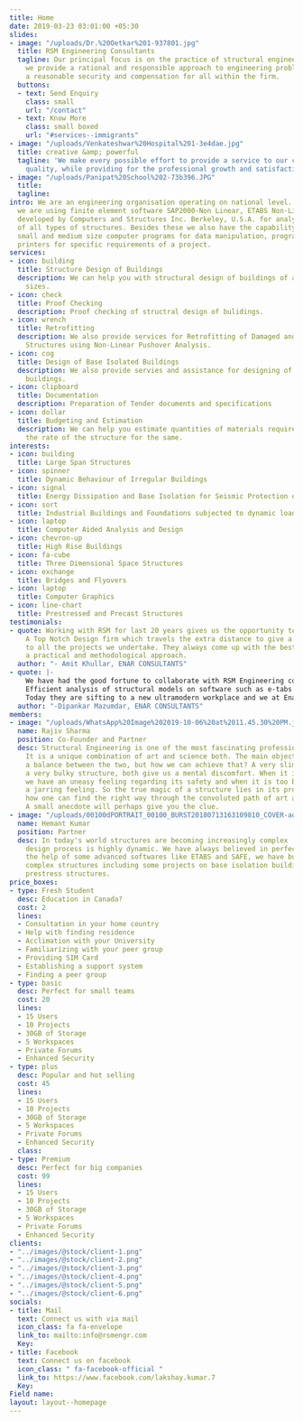 ```yaml
---
title: Home
date: 2019-03-23 03:01:00 +05:30
slides:
- image: "/uploads/Dr.%20Oetkar%201-937801.jpg"
  title: RSM Engineering Consultants
  tagline: Our principal focus is on the practice of structural engineering, wherein
    we provide a rational and responsible approach to engineering problems while seeking
    a reasonable security and compensation for all within the firm.
  buttons:
  - text: Send Enquiry
    class: small
    url: "/contact"
  - text: Know More
    class: small boxed
    url: "#services--immigrants"
- image: "/uploads/Venkateshwar%20Hospital%201-3e4dae.jpg"
  title: creative &amp; powerful
  tagline: 'We make every possible effort to provide a service to our clients of high
    quality, while providing for the professional growth and satisfaction of our group. '
- image: "/uploads/Panipat%20School%202-73b396.JPG"
  title: 
  tagline: 
intro: We are an engineering organisation operating on national level.  Currently
  we are using finite element software SAP2000-Non Linear, ETABS Non-Linear and SAFE
  developed by Computers and Structures Inc. Berkeley, U.S.A. for analysis and design
  of all types of structures. Besides these we also have the capability of developing
  small and medium size computer programs for data manipulation, programming of plotters,
  printers for specific requirements of a project.
services:
- icon: building
  title: Structure Design of Buildings
  description: We can help you with structural design of buildings of all shapes and
    sizes.
- icon: check
  title: Proof Checking
  description: Proof checking of structral design of bulidings.
- icon: wrench
  title: Retrofitting
  description: We also provide services for Retrofitting of Damaged and Under Designed
    Structures using Non-Linear Pushover Analysis.
- icon: cog
  title: Design of Base Isolated Buildings
  description: We also provide servies and assistance for designing of base isloated
    buildings.
- icon: clipboard
  title: Documentation
  description: Preparation of Tender documents and specifications
- icon: dollar
  title: Budgeting and Estimation
  description: We can help you estimate quantities of materials required and analyse
    the rate of the structure for the same.
interests:
- icon: building
  title: Large Span Structures
- icon: spinner
  title: Dynamic Behaviour of Irregular Buildings
- icon: signal
  title: Energy Dissipation and Base Isolation for Seismic Protection of Structures
- icon: sort
  title: Industrial Buildings and Foundations subjected to dynamic loads
- icon: laptop
  title: Computer Aided Analysis and Design
- icon: chevron-up
  title: High Rise Buildings
- icon: fa-cube
  title: Three Dimensional Space Structures
- icon: exchange
  title: Bridges and Flyovers
- icon: laptop
  title: Computer Graphics
- icon: line-chart
  title: Prestressed and Precast Structures
testimonials:
- quote: Working with RSM for last 20 years gives us the opportunity to work with
    A Top Notch Design firm which travels the extra distance to give a creative strength
    to all the projects we undertake. They always come up with the best results through
    a practical and methodological approach.
  author: "- Amit Khullar, ENAR CONSULTANTS"
- quote: |-
    We have had the good fortune to collaborate with RSM Engineering consultants for the last 20 years. They have played a massive part in bringing to reality all our designs in this period, including the Industrial project for Dr.Oetker India. Made completely in Precast pretentioned concrete, it is a testimony to the creativity and dexterity of M/s RSM Engineering consultants.
    Efficient analysis of structural models on software such as e-tabs ensures that each design is reliable and economical. Timely delivery is another highlight of RSMs workflow and we have always found them to be accomodating to changes and modifications.
    Today they are sifting to a new ultramodern workplace and we at Enar consultants wish them all the success that they richly deserve.
  author: "-Dipankar Mazumdar, ENAR CONSULTANTS"
members:
- image: "/uploads/WhatsApp%20Image%202019-10-06%20at%2011.45.30%20PM.jpeg"
  name: Rajiv Sharma
  position: Co-Founder and Partner
  desc: Structural Engineering is one of the most fascinating profession on our planet.
    It is a unique combination of art and science both. The main objective is to strike
    a balance between the two, but how we can achieve that? A very slim as well as
    a very bulky structure, both give us a mental discomfort. When it is too slim
    we have an uneasy feeling regarding its safety and when it is too bulky we get
    a jarring feeling. So the true magic of a structure lies in its proportioning.But
    how one can find the right way through the convoluted path of art and science?
    A small anecdote will perhaps give you the clue.
- image: "/uploads/00100dPORTRAIT_00100_BURST20180713163109810_COVER-adf5e7.jpg"
  name: Hemant Kumar
  position: Partner
  desc: In today's world structures are becoming increasingly complex . and the structural
    design process is highly dynamic. We have always believed in perfection. With
    the help of some advanced softwares like ETABS and SAFE, we have build some really
    complex structures including some projects on base isolation buildings and precast
    prestress structures.
price_boxes:
- type: Fresh Student
  desc: Education in Canada?
  cost: 2
  lines:
  - Consultation in your home country
  - Help with finding residence
  - Acclimation with your University
  - Familiarizing with your peer group
  - Providing SIM Card
  - Establishing a support system
  - Finding a peer group
- type: basic
  desc: Perfect for small teams
  cost: 20
  lines:
  - 15 Users
  - 10 Projects
  - 30GB of Storage
  - 5 Workspaces
  - Private Forums
  - Enhanced Security
- type: plus
  desc: Popular and hot selling
  cost: 45
  lines:
  - 15 Users
  - 10 Projects
  - 30GB of Storage
  - 5 Workspaces
  - Private Forums
  - Enhanced Security
  class: 
- type: Premium
  desc: Perfect for big companies
  cost: 99
  lines:
  - 15 Users
  - 10 Projects
  - 30GB of Storage
  - 5 Workspaces
  - Private Forums
  - Enhanced Security
clients:
- "../images/@stock/client-1.png"
- "../images/@stock/client-2.png"
- "../images/@stock/client-3.png"
- "../images/@stock/client-4.png"
- "../images/@stock/client-5.png"
- "../images/@stock/client-6.png"
socials:
- title: Mail
  text: Connect us with via mail
  icon_class: fa fa-envelope
  link_to: mailto:info@rsmengr.com
  Key: 
- title: Facebook
  text: Connect us on facebook
  icon_class: " fa-facebook-official "
  link_to: https://www.facebook.com/lakshay.kumar.7
  Key: 
Field name: 
layout: layout--homepage
---
```


